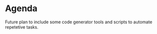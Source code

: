 # Agenda

Future plan to include some code generator tools and scripts to automate repetetive tasks.
